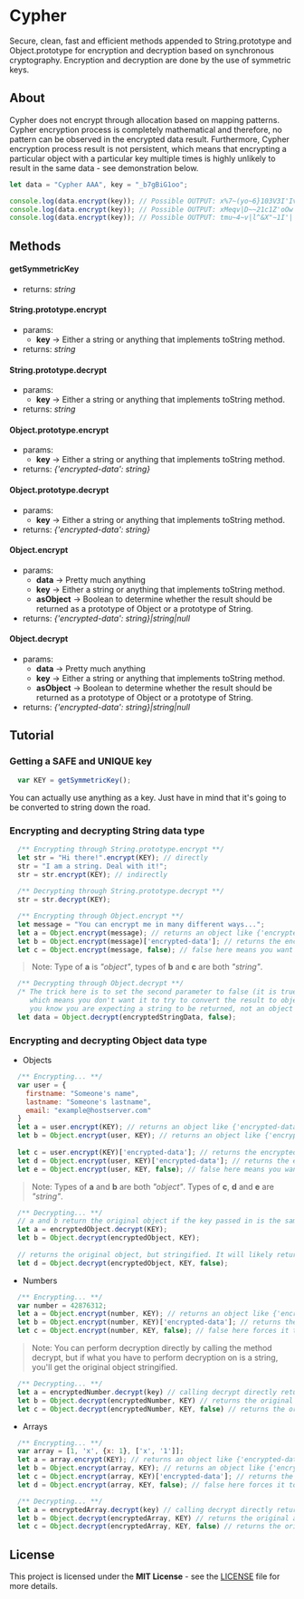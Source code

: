 # Cypher
Secure, clean, fast and efficient methods appended to String.prototype and Object.prototype for encryption and decryption based on synchronous cryptography. Encryption and decryption are done by the use of symmetric keys.

## About
Cypher does not encrypt through allocation based on mapping patterns. Cypher encryption process is completely mathematical and therefore, no pattern can be observed in the encrypted data result. Furthermore, Cypher encryption process result is not persistent, which means that encrypting a particular object with a particular key multiple times is highly unlikely to result in the same data - see demonstration below.

```javascript
let data = "Cypher AAA", key = "_b7gBiG1oo";

console.log(data.encrypt(key)); // Possible OUTPUT: x%7~(yo~6}103V3I'Iv
console.log(data.encrypt(key)); // Possible OUTPUT: xMeqv|D~~21c1Z'oOw
console.log(data.encrypt(key)); // Possible OUTPUT: tmu~4~v|l^&X"~1I'|
```

## Methods 
#### getSymmetricKey
 * returns: _string_
 
#### String.prototype.encrypt
 * params: 
      * __key__ -> Either a string or anything that implements toString method.
 * returns: _string_
 
#### String.prototype.decrypt
 * params: 
      * __key__ -> Either a string or anything that implements toString method.
 * returns: _string_
 
#### Object.prototype.encrypt
 * params: 
      * __key__ -> Either a string or anything that implements toString method.
 * returns: _{'encrypted-data': string}_
 
#### Object.prototype.decrypt
 * params: 
      * __key__ -> Either a string or anything that implements toString method.
 * returns: _{'encrypted-data': string}_
 
#### Object.encrypt
 * params: 
      * __data__ -> Pretty much anything
      * __key__ -> Either a string or anything that implements toString method.
      * __asObject__ -> Boolean to determine whether the result should be returned as a prototype of Object or a prototype of String.
 * returns: _{'encrypted-data': string}|string|null_
 
#### Object.decrypt
 * params: 
      * __data__ -> Pretty much anything
      * __key__ -> Either a string or anything that implements toString method.
      * __asObject__ -> Boolean to determine whether the result should be returned as a prototype of Object or a prototype of String.
 * returns: _{'encrypted-data': string}|string|null_
 
## Tutorial
### Getting a SAFE and UNIQUE key
```javascript
  var KEY = getSymmetricKey();
```
You can actually use anything as a key. Just have in mind that it's going to be converted to string down the road.

### Encrypting and decrypting String data type
```javascript
  /** Encrypting through String.prototype.encrypt **/
  let str = "Hi there!".encrypt(KEY); // directly
  str = "I am a string. Deal with it!";
  str = str.encrypt(KEY); // indirectly
  
  /** Decrypting through String.prototype.decrypt **/
  str = str.decrypt(KEY); 

  /** Encrypting through Object.encrypt **/
  let message = "You can encrypt me in many different ways...";
  let a = Object.encrypt(message); // returns an object like {'encrypted-data': 'encrypted string data here'} 
  let b = Object.encrypt(message)['encrypted-data']; // returns the encrypted string data
  let c = Object.encrypt(message, false); // false here means you want only the encrypted string data to be returned
```
> Note: Type of __a__ is _"object"_, types of __b__ and __c__ are both _"string"_.

```javascript
  /** Decrypting through Object.decrypt **/
  /* The trick here is to set the second parameter to false (it is true by default), 
     which means you don't want it to try to convert the result to object since 
     you know you are expecting a string to be returned, not an object type data. */
  let data = Object.decrypt(encryptedStringData, false);
```

### Encrypting and decrypting Object data type
* Objects
```javascript
  /** Encrypting... **/
  var user = {
    firstname: "Someone's name",
    lastname: "Someone's lastname",
    email: "example@hostserver.com"
  }
  let a = user.encrypt(KEY); // returns an object like {'encrypted-data': 'encrypted string data here'}
  let b = Object.encrypt(user, KEY); // returns an object like {'encrypted-data': 'encrypted string data here'}
  
  let c = user.encrypt(KEY)['encrypted-data']; // returns the encrypted string data straight forwardly
  let d = Object.encrypt(user, KEY)['encrypted-data']; // returns the encrypted string data straight forwardly
  let e = Object.encrypt(user, KEY, false); // false here means you want only the encrypted string data to be returned
```
> Note: Types of __a__ and __b__ are both _"object"_. Types of __c__, __d__ and __e__ are _"string"_.

```javascript
  /** Decrypting... **/
  // a and b return the original object if the key passed in is the same used when encrypting; otherwise, returns null.
  let a = encryptedObject.decrypt(KEY); 
  let b = Object.decrypt(encryptedObject, KEY);
  
  // returns the original object, but stringified. It will likely return null if key doesn't match the original one used to encrypt the object.
  let d = Object.decrypt(encryptedObject, KEY, false);
```
* Numbers
```javascript
  /** Encrypting... **/
  var number = 42876312;
  let a = Object.encrypt(number, KEY); // returns an object like {'encrypted-data': 'encrypted string data here'}
  let b = Object.encrypt(number, KEY)['encrypted-data']; // returns the encrypted string data straight forwardly
  let c = Object.encrypt(number, KEY, false); // false here forces it to return a string, rather than an object type data.
```
> Note: You can perform decryption directly by calling the method decrypt, but if what you have to perform decryption on is a string, you'll get the original object stringified.

```javascript
  /** Decrypting... **/
  let a = encryptedNumber.decrypt(key) // calling decrypt directly returns the original number as either a number or a string depending on what type encryptedNumber is. If it's a string, calling decrypt directly returns a string. If it's an object, it returns the original number as a "number" type of object.
  let b = Object.decrypt(encryptedNumber, KEY) // returns the original number
  let c = Object.decrypt(encryptedNumber, KEY, false) // returns the original number, but as a string.
```
* Arrays
```javascript
  /** Encrypting... **/
  var array = [1, 'x', {x: 1}, ['x', '1']];
  let a = array.encrypt(KEY); // returns an object like {'encrypted-data': 'encrypted string data here'}
  let b = Object.encrypt(array, KEY); // returns an object like {'encrypted-data': 'encrypted string data here'}
  let c = Object.encrypt(array, KEY)['encrypted-data']; // returns the encrypted string data straight forwardly
  let d = Object.encrypt(array, KEY, false); // false here forces it to return a string, rather than an object type data.
```
```javascript
  /** Decrypting... **/
  let a = encryptedArray.decrypt(key) // calling decrypt directly returns the original array as either an array or string depending on what type encryptedArray is. If it's a string, calling decrypt directly returns the array stringified. If it's an object, it returns the original array.
  let b = Object.decrypt(encryptedArray, KEY) // returns the original array
  let c = Object.decrypt(encryptedArray, KEY, false) // returns the original array, but stringified.
```
## License
This project is licensed under the __MIT License__ - see the [LICENSE](LICENSE.md) file for more details.
